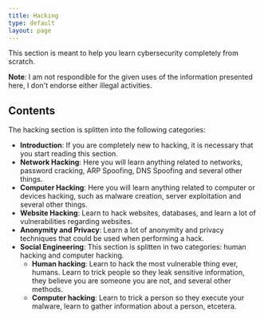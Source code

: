 ```yaml
---
title: Hacking
type: default
layout: page
---
```


This section is meant to help you learn cybersecurity completely from scratch.

**Note**: I am not respondible for the given uses of the information presented
here, I don't endorse either illegal activities.

## Contents

The hacking section is splitten into the following categories:

- **Introduction**: If you are completely new to hacking, it is necessary that
you start reading this section.
- **Network Hacking**: Here you will learn anything related to networks,
password cracking, ARP Spoofing, DNS Spoofing and several other things.
- **Computer Hacking**: Here you will learn anything related to computer or
devices hacking, such as malware creation, server exploitation and several other
things.
- **Website Hacking**: Learn to hack websites, databases, and learn a lot of
vulnerabilities regarding websites.
- **Anonymity and Privacy**: Learn a lot of anonymity and privacy techniques
that could be used when performing a hack.
- **Social Engineering**: This section is splitten in two categories: human
hacking and computer hacking.
	- **Human hacking**: Learn to hack the most vulnerable thing ever, humans.
	Learn to trick people so they leak sensitive information, they believe you
	are someone you are not, and several other methods.
	- **Computer hacking**: Learn to trick a person so they execute your
	malware, learn to gather information about a person, etcetera.
